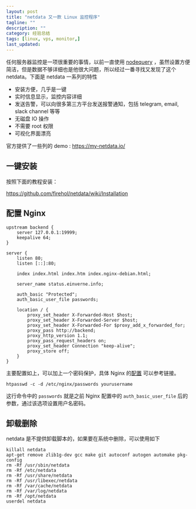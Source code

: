 ```yaml
---
layout: post
title: "netdata 又一款 Linux 监控程序"
tagline: ""
description: ""
category: 经验总结
tags: [linux, vps, monitor,]
last_updated:
---
```


任何服务器监控是一项很重要的事情，以前一直使用 [nodequery](/post/2017/08/nodequery.html) ，虽然设置方便简洁，但是数据不够详细也是他很大问题，所以经过一番寻找又发现了这个 netdata。下面是 netdata 一系列的特性

- 安装方便，几乎是一键
- 实时信息显示，监控内容详细
- 发送告警，可以向很多第三方平台发送报警通知，包括 telegram, email, slack channel 等等
- 无磁盘 IO 操作
- 不需要 root 权限
- 可视化界面漂亮

官方提供了一些列的 demo : <https://my-netdata.io/>

## 一键安装

按照下面的教程安装：

<https://github.com/firehol/netdata/wiki/Installation>

## 配置 Nginx

```
upstream backend {
	server 127.0.0.1:19999;
	keepalive 64;
}

server {
	listen 80;
	listen [::]:80;

	index index.html index.htm index.nginx-debian.html;

	server_name status.einverne.info;

	auth_basic "Protected";
	auth_basic_user_file passwords;

	location / {
		proxy_set_header X-Forwarded-Host $host;
		proxy_set_header X-Forwarded-Server $host;
		proxy_set_header X-Forwarded-For $proxy_add_x_forwarded_for;
		proxy_pass http://backend;
		proxy_http_version 1.1;
		proxy_pass_request_headers on;
		proxy_set_header Connection "keep-alive";
		proxy_store off;
	}
}
```

主要配置如上，可以加上一个密码保护，具体 Nginx 的[配置](/post/2017/10/nginx-conf.html) 可以参考链接。

    htpasswd -c -d /etc/nginx/passwords yourusername

这行命令中的 `passwords` 就是之前 Nginx 配置中的 `auth_basic_user_file` 后的参数，通过该选项设置用户名密码。

## 卸载删除
netdata 是不提供卸载脚本的，如果要在系统中删除，可以使用如下

    killall netdata
    apt-get remove zlib1g-dev gcc make git autoconf autogen automake pkg-config
    rm -Rf /usr/sbin/netdata
    rm -Rf /etc/netdata
    rm -Rf /usr/share/netdata
    rm -Rf /usr/libexec/netdata
    rm -Rf /var/cache/netdata
    rm -Rf /var/log/netdata
    rm -Rf /opt/netdata
    userdel netdata

